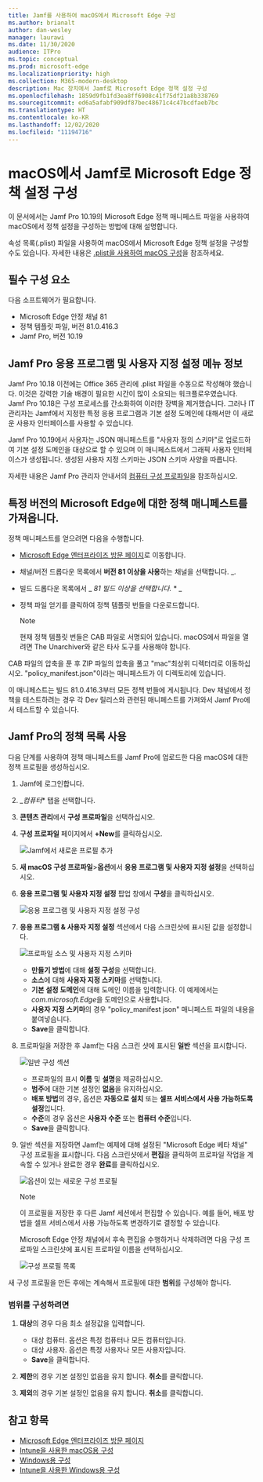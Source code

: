 ```yaml
---
title: Jamf를 사용하여 macOS에서 Microsoft Edge 구성
ms.author: brianalt
author: dan-wesley
manager: laurawi
ms.date: 11/30/2020
audience: ITPro
ms.topic: conceptual
ms.prod: microsoft-edge
ms.localizationpriority: high
ms.collection: M365-modern-desktop
description: Mac 장치에서 Jamf로 Microsoft Edge 정책 설정 구성
ms.openlocfilehash: 1859d9fb1fd3ea8ff6908c41f75df21a8b338769
ms.sourcegitcommit: ed6a5afabf909df87bec48671c4c47bcdfaeb7bc
ms.translationtype: HT
ms.contentlocale: ko-KR
ms.lasthandoff: 12/02/2020
ms.locfileid: "11194716"
---
```

# macOS에서 Jamf로 Microsoft Edge 정책 설정 구성

이 문서에서는 Jamf Pro 10.19의 Microsoft Edge 정책 매니페스트 파일을 사용하여 macOS에서 정책 설정을 구성하는 방법에 대해 설명합니다.

속성 목록(.plist) 파일을 사용하여 macOS에서 Microsoft Edge 정책 설정을 구성할 수도 있습니다. 자세한 내용은 [.plist을 사용하여 macOS 구성](configure-microsoft-edge-on-mac.md)을 참조하세요.


## 필수 구성 요소

다음 소프트웨어가 필요합니다.

- Microsoft Edge 안정 채널 81
- 정책 템플릿 파일, 버전 81.0.416.3
- Jamf Pro, 버전 10.19

## Jamf Pro 응용 프로그램 및 사용자 지정 설정 메뉴 정보

Jamf Pro 10.18 이전에는 Office 365 관리에 .plist 파일을 수동으로 작성해야 했습니다. 이것은 강력한 기술 배경이 필요한 시간이 많이 소요되는 워크플로우였습니다. Jamf Pro 10.18은 구성 프로세스를 간소화하여 이러한 장벽을 제거했습니다. 그러나 IT 관리자는 Jamf에서 지정한 특정 응용 프로그램과 기본 설정 도메인에 대해서만 이 새로운 사용자 인터페이스를 사용할 수 있습니다.

Jamf Pro 10.19에서 사용자는 JSON 매니페스트를 "사용자 정의 스키마"로 업로드하여 기본 설정 도메인을 대상으로 할 수 있으며 이 매니페스트에서 그래픽 사용자 인터페이스가 생성됩니다. 생성된 사용자 지정 스키마는 JSON 스키마 사양을 따릅니다.

자세한 내용은 Jamf Pro 관리자 안내서의 [컴퓨터 구성 프로파일](https://jamf.it/computer-configuration-profiles)을 참조하십시오.

## 특정 버전의 Microsoft Edge에 대한 정책 매니페스트를 가져옵니다.

정책 매니페스트를 얻으려면 다음을 수행합니다.

- [Microsoft Edge 엔터프라이즈 방문 페이지](https://aka.ms/EdgeEnterprise)로 이동합니다.
- 채널/버전 드롭다운 목록에서 **버전 81 이상을 사용**하는 채널을 선택합니다. _.
- 빌드 드롭다운 목록에서 _ *81 빌드 이상을 선택합니다.* * _
- 정책 파일 얻기를 클릭하여 정책 템플릿 번들을 다운로드합니다.

  > [!NOTE]
  > 현재 정책 템플릿 번들은 CAB 파일로 서명되어 있습니다. macOS에서 파일을 열려면 The Unarchiver와 같은 타사 도구를 사용해야 합니다.

CAB 파일의 압축을 푼 후 ZIP 파일의 압축을 풀고 "mac"최상위 디렉터리로 이동하십시오. "policy_manifest.json"이라는 매니페스트가 이 디렉토리에 있습니다.

이 매니페스트는 빌드 81.0.416.3부터 모든 정책 번들에 게시됩니다. Dev 채널에서 정책을 테스트하려는 경우 각 Dev 릴리스와 관련된 매니페스트를 가져와서 Jamf Pro에서 테스트할 수 있습니다.  

## Jamf Pro의 정책 목록 사용

다음 단계를 사용하여 정책 매니페스트를 Jamf Pro에 업로드한 다음 macOS에 대한 정책 프로필을 생성하십시오.

1. Jamf에 로그인합니다.
2. _*컴퓨터** 탭을 선택합니다.
3. **콘텐츠 관리**에서 **구성 프로파일**을 선택하십시오.
4. **구성 프로파일** 페이지에서 **+New**를 클릭하십시오.

   ![Jamf에서 새로운 프로필 추가](media/configure-microsoft-edge-on-mac-jamf/configure-macos-jamf-configuration-profiles.png)

5. **새 macOS 구성 프로파일**>**옵션**에서 **응용 프로그램 및 사용자 지정 설정**을 선택하십시오.
6. **응용 프로그램 및 사용자 지정 설정** 팝업 창에서 **구성**을 클릭하십시오.

   ![응용 프로그램 및 사용자 지정 설정 구성](media/configure-microsoft-edge-on-mac-jamf/configure-macos-jamf-app-and-custom.png)

7. **응용 프로그램 & 사용자 지정 설정** 섹션에서 다음 스크린샷에 표시된 값을 설정합니다.

   ![프로파일 소스 및 사용자 지정 스키마](media/configure-microsoft-edge-on-mac-jamf/configure-macos-jamf-app-and-custom-schema.png)

   - **만들기 방법**에 대해 **설정 구성**을 선택합니다.
   - **소스**에 대해 **사용자 지정 스키마**를 선택합니다.
   - **기본 설정 도메인**에 대해 도메인 이름을 입력합니다. 이 예제에서는 *com.microsoft.Edge*을 도메인으로 사용합니다.
   - **사용자 지정 스키마**의 경우 "policy_manifest json" 매니페스트 파일의 내용을 붙여넣습니다.
   - **Save**을 클릭합니다.

8. 프로파일을 저장한 후 Jamf는 다음 스크린 샷에 표시된 **일반** 섹션을 표시합니다.

   ![일반 구성 섹션](media/configure-microsoft-edge-on-mac-jamf/configure-macos-jamf-app-and-custom-general-setting.png)

   - 프로파일의 표시 **이름** 및 **설명**을 제공하십시오.
   - **범주**에 대한 기본 설정인 **없음**을 유지하십시오.
   - **배포 방법**의 경우, 옵션은 **자동으로 설치** 또는 **셀프 서비스에서 사용 가능하도록 설정**입니다.
   - **수준**의 경우 옵션은 **사용자 수준** 또는 **컴퓨터 수준**입니다.
   - **Save**을 클릭합니다.

9. 일반 섹션을 저장하면 Jamf는 예제에 대해 설정된 "Microsoft Edge 베타 채널" 구성 프로필을 표시합니다. 다음 스크린샷에서 **편집**을 클릭하여 프로파일 작업을 계속할 수 있거나 완료한 경우 **완료**를 클릭하십시오.

   ![옵션이 있는 새로운 구성 프로필](media/configure-microsoft-edge-on-mac-jamf/configure-macos-jamf-configuration-profiles-beta-channel.png)

   > [!NOTE]
   > 이 프로필을 저장한 후 다른 Jamf 세션에서 편집할 수 있습니다. 예를 들어, 배포 방법을 셀프 서비스에서 사용 가능하도록 변경하기로 결정할 수 있습니다.

   Microsoft Edge 안정 채널에서 후속 편집을 수행하거나 삭제하려면 다음 구성 프로파일 스크린샷에 표시된 프로파일 이름을 선택하십시오.

   ![구성 프로필 목록](media/configure-microsoft-edge-on-mac-jamf/configure-macos-jamf-configuration-profiles-beta-channel-done.png)

새 구성 프로필을 만든 후에는 계속해서 프로필에 대한 **범위**를 구성해야 합니다.

### 범위를 구성하려면

1. **대상**의 경우 다음 최소 설정값을 입력합니다.

   - 대상 컴퓨터. 옵션은 특정 컴퓨터나 모든 컴퓨터입니다.
   - 대상 사용자. 옵션은 특정 사용자나 모든 사용자입니다.
   - **Save**을 클릭합니다.
2. **제한**의 경우 기본 설정인 없음을 유지 합니다. **취소**를 클릭합니다.
3. **제외**의 경우 기본 설정인 없음을 유지 합니다. **취소**를 클릭합니다.

## 참고 항목

- [Microsoft Edge 엔터프라이즈 방문 페이지](https://aka.ms/EdgeEnterprise)
- [Intune을 사용한 macOS용 구성](configure-microsoft-edge-on-mac.md)
- [Windows용 구성](configure-microsoft-edge.md)
- [Intune을 사용한 Windows용 구성](configure-edge-with-intune.md)
